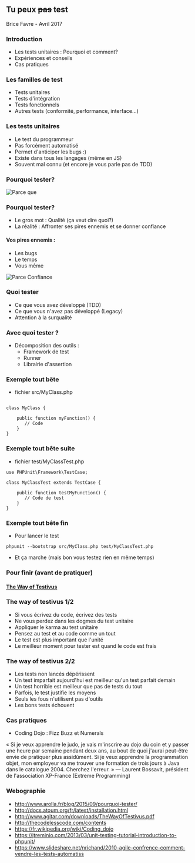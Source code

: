 
## Tu peux ~~pas~~ test

Brice Favre - Avril 2017



### Introduction

 * Les tests unitaires : Pourquoi et comment?
 * Expériences et conseils
 * Cas pratiques



### Les familles de test

 * Tests unitaires
 * Tests d'intégration
 * Tests fonctionnels
 * Autres tests (conformité, performance, interface...)


### Les tests unitaires

 * Le test du programmeur
 * Pas forcément automatisé
 * Permet d'anticiper les bugs :)
 * Existe dans tous les langages (même en JS)
 * Souvent mal connu (et encore je vous parle pas de TDD)




### Pourquoi tester?


 ![Parce que](images/parceque.jpg)


### Pourquoi tester?

 * Le gros mot : Qualité (ça veut dire quoi?)
 * La réalité : Affronter ses pires ennemis et se donner confiance


#### Vos pires ennemis :

 * Les bugs
 * Le temps
 * Vous même


 ![Parce Confiance](images/658326.jpg)



### Quoi tester

 * Ce que vous avez développé (TDD)
 * Ce que vous n'avez pas développé (Legacy)
 * Attention à la surqualité



### Avec quoi tester ?

 * Décomposition des outils :
   * Framework de test
   * Runner
   * Librairie d'assertion


### Exemple tout bête

* fichier src/MyClass.php

```$php

class MyClass {

    public function myFunction() {
       // Code
    }
}
```


### Exemple tout bête suite

* fichier test/MyClassTest.php

```$php
use PHPUnit\Framework\TestCase;

class MyClassTest extends TestCase {

    public function testMyFunction() {
       // Code de test
    }
}
```


### Exemple tout bête fin

* Pour lancer le test

```phpunit --bootstrap src/MyClass.php test/MyClassTest.php```

* Et ça marche (mais bon vous testez rien en même temps)



### Pour finir (avant de pratiquer)

#### [The Way of Testivus](http://www.agitar.com/downloads/TheWayOfTestivus.pdf)


### The way of testivus 1/2

  * Si vous écrivez du code, écrivez des tests
  * Ne vous perdez dans les dogmes du test unitaire
  * Appliquer le karma au test unitaire
  * Pensez au test et au code comme un tout
  * Le test est plus important que l'unité
  * Le meilleur moment pour tester est quand le code est frais


### The way of testivus 2/2

  * Les tests non lancés dépérissent
  * Un test imparfait aujourd'hui est meilleur qu'un test parfait demain
  * Un test horrible est meilleur que pas de tests du tout
  * Parfois, le test justifie les moyens
  * Seuls les fous n'utilisent pas d'outils
  * Les bons tests échouent



### Cas pratiques

* Coding Dojo : Fizz Buzz et Numerals

« Si je veux apprendre le judo, je vais m'inscrire au dojo du coin et y passer une heure par semaine pendant deux ans, au bout de quoi j'aurai peut-être envie de pratiquer plus assidûment. Si je veux apprendre la programmation objet, mon employeur va me trouver une formation de trois jours à Java dans le catalogue 2004. Cherchez l'erreur. » — Laurent Bossavit, président de l'association XP-France (Extreme Programming)



### Webographie

* http://www.arolla.fr/blog/2015/09/pourquoi-tester/
* http://docs.atoum.org/fr/latest/installation.html
* http://www.agitar.com/downloads/TheWayOfTestivus.pdf
* http://thecodelesscode.com/contents
* https://fr.wikipedia.org/wiki/Coding_dojo
* https://jtreminio.com/2013/03/unit-testing-tutorial-introduction-to-phpunit/
* https://www.slideshare.net/nrichand/2010-agile-confrence-comment-vendre-les-tests-automatiss